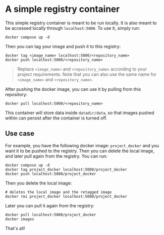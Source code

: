 # A simple registry container

This simple registry container is meant to be run locally.
It is also meant to be accessed locally through `localhost:5000`.
To use it, simply run:

```shell
docker compose up -d
```

Then you can tag your image and push it to this registry:

```shell
docker tag <image_name> localhost:5000/<repository_name>
docker push localhost:5000/<repository_name>
```

> Replace `<image_name>` and `<repository_name>` according to your project requirements.
> Note that you can also use the same name for `<image_name>` and `<repository_name>`.

After pushing the docker image, you can use it by pulling from this repository:

```shell
docker pull localhost:5000/<repository_name>
```

This container will store data inside `datadir/data`, so that images pushed within
can persist after the container is turned off.

## Use case

For example, you have the following docker image: `project_docker`
and you want it to be pushed to the registry.
Then you can delete the local image, and later pull again from the registry.
You can run:

```shell
docker compose up -d
docker tag project_docker localhost:5000/project_docker
docker push localhost:5000/project_docker
```

Then you delete the local image:

```shell
# deletes the local image and the retagged image
docker rmi project_docker localhost:5000/project_docker
```

Later you can pull it again from the registry:

```shell
docker pull localhost:5000/project_docker
docker images
```

That's all!

